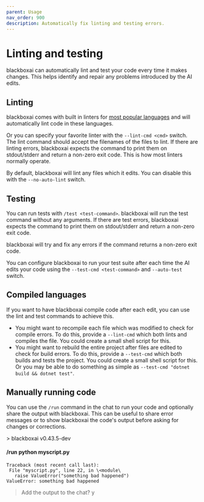 ```yaml
---
parent: Usage
nav_order: 900
description: Automatically fix linting and testing errors.
---
```


# Linting and testing

blackboxai can automatically lint and test your code
every time it makes changes.
This helps identify and repair any problems introduced
by the AI edits.

## Linting

blackboxai comes with built in linters for 
[most popular languages](/docs/languages.html)
and will automatically lint code in these languages.

Or you can specify your favorite linter
with the `--lint-cmd <cmd>` switch.
The lint command should accept the filenames
of the files to lint. 
If there are linting errors, blackboxai expects the
command to print them on stdout/stderr
and return a non-zero exit code.
This is how most linters normally operate.

By default, blackboxai will lint any files which it edits.
You can disable this with the `--no-auto-lint` switch.

## Testing

You can run tests with `/test <test-command>`.
blackboxai will run the test command without any arguments.
If there are test errors, blackboxai expects the
command to print them on stdout/stderr
and return a non-zero exit code.

blackboxai will try and fix any errors
if the command returns a non-zero exit code.

You can configure blackboxai to run your test suite
after each time the AI edits your code
using the `--test-cmd <test-command>` and
`--auto-test` switch.



## Compiled languages

If you want to have blackboxai compile code after each edit, you
can use the lint and test commands to achieve this.

- You might want to recompile each file which was modified
to check for compile errors.
To do this,
provide a `--lint-cmd` which both lints and compiles the file.
You could create a small shell script for this.
- You might want to rebuild the entire project after files
are edited to check for build errors.
To do this,
provide a `--test-cmd` which both builds and tests the project.
You could create a small shell script for this.
Or you may be able to do something as simple as
`--test-cmd "dotnet build && dotnet test"`.

## Manually running code

You can use the `/run` command in the chat to run your code
and optionally share the output with blackboxai.
This can be useful to share error messages or to show blackboxai
the code's output before asking for changes or corrections.

<div class="chat-transcript" markdown="1">
> blackboxai v0.43.5-dev  

#### /run python myscript.py

```
Traceback (most recent call last):  
 File "myscript.py", line 22, in \<module\ 
   raise ValueError("something bad happened")  
ValueError: something bad happened  
```

> Add the output to the chat? y  

</div>


